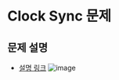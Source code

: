 # Clock Sync 문제
## 문제 설명
- [설명 링크](https://algospot.com/judge/problem/read/CLOCKSYNC)
![image](https://user-images.githubusercontent.com/9688075/153569425-79c88fb1-f282-4eb9-b8b2-7616a3063958.png)